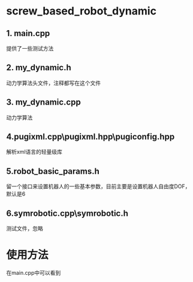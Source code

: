 # screw_based_robot_dynamic
## 1. main.cpp
提供了一些测试方法

## 2. my_dynamic.h
动力学算法头文件，注释都写在这个文件

## 3. my_dynamic.cpp
动力学算法

## 4.pugixml.cpp\pugixml.hpp\pugiconfig.hpp
解析xml语言的轻量级库

## 5.robot_basic_params.h
留一个接口来设置机器人的一些基本参数，目前主要是设置机器人自由度DOF，默认是6

## 6.symrobotic.cpp\symrobotic.h
测试文件，忽略

# 使用方法
在main.cpp中可以看到
